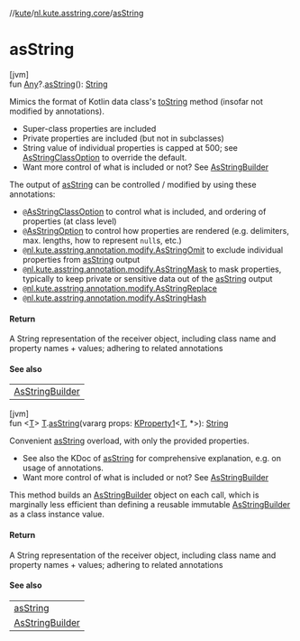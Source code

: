 //[kute](../../index.md)/[nl.kute.asstring.core](index.md)/[asString](as-string.md)

# asString

[jvm]\
fun [Any](https://kotlinlang.org/api/latest/jvm/stdlib/kotlin/-any/index.html)?.[asString](as-string.md)(): [String](https://kotlinlang.org/api/latest/jvm/stdlib/kotlin/-string/index.html)

Mimics the format of Kotlin data class's [toString](https://kotlinlang.org/api/latest/jvm/stdlib/kotlin/index.html) method (insofar not modified by annotations).

- 
   Super-class properties are included
- 
   Private properties are included (but not in subclasses)
- 
   String value of individual properties is capped at 500; see [AsStringClassOption](../nl.kute.asstring.annotation.option/-as-string-class-option/index.md) to override the default.
- 
   Want more control of what is included or not? See [AsStringBuilder](-as-string-builder/index.md)

The output of [asString](as-string.md) can be controlled / modified by using these annotations:

- 
   `@`[AsStringClassOption](../nl.kute.asstring.annotation.option/-as-string-class-option/index.md) to control what is included, and ordering of properties (at class level)
- 
   `@`[AsStringOption](../nl.kute.asstring.annotation.option/-as-string-option/index.md) to control how properties are rendered (e.g. delimiters, max. lengths, how to represent `null`s, etc.)
- 
   `@`[nl.kute.asstring.annotation.modify.AsStringOmit](../nl.kute.asstring.annotation.modify/-as-string-omit/index.md) to exclude individual properties from [asString](as-string.md) output
- 
   `@`[nl.kute.asstring.annotation.modify.AsStringMask](../nl.kute.asstring.annotation.modify/-as-string-mask/index.md) to mask properties, typically to keep private or sensitive data out of the [asString](as-string.md) output
- 
   `@`[nl.kute.asstring.annotation.modify.AsStringReplace](../nl.kute.asstring.annotation.modify/-as-string-replace/index.md)
- 
   `@`[nl.kute.asstring.annotation.modify.AsStringHash](../nl.kute.asstring.annotation.modify/-as-string-hash/index.md)

#### Return

A String representation of the receiver object, including class name and property names + values; adhering to related annotations

#### See also

| |
|---|
| [AsStringBuilder](-as-string-builder/index.md) |

[jvm]\
fun &lt;[T](as-string.md)&gt; [T](as-string.md).[asString](as-string.md)(vararg props: [KProperty1](https://kotlinlang.org/api/latest/jvm/stdlib/kotlin.reflect/-k-property1/index.html)&lt;[T](as-string.md), *&gt;): [String](https://kotlinlang.org/api/latest/jvm/stdlib/kotlin/-string/index.html)

Convenient [asString](as-string.md) overload, with only the provided properties.

- 
   See also the KDoc of [asString](as-string.md) for comprehensive explanation, e.g. on usage of annotations.
- 
   Want more control of what is included or not? See [AsStringBuilder](-as-string-builder/index.md)

This method builds an [AsStringBuilder](-as-string-builder/index.md) object on each call, which is marginally less efficient than defining a reusable immutable [AsStringBuilder](-as-string-builder/index.md) as a class instance value.

#### Return

A String representation of the receiver object, including class name and property names + values; adhering to related annotations

#### See also

| |
|---|
| [asString](as-string.md) |
| [AsStringBuilder](-as-string-builder/index.md) |
